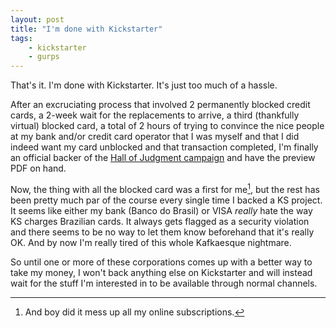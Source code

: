 ```yaml
---
layout: post
title: "I'm done with Kickstarter"
tags:
    - kickstarter
    - gurps
---
```


That's it. I'm done with Kickstarter. It's just too much of a hassle.

After an excruciating process that involved 2 permanently blocked credit cards,
a 2-week wait for the replacements to arrive, a third (thankfully virtual)
blocked card, a total of 2 hours of trying to convince the nice people at my
bank and/or credit card operator that I was myself and that I did indeed want my
card unblocked and that transaction completed, I'm finally an official backer of
the [Hall of Judgment campaign][1] and have the preview PDF on hand.

Now, the thing with all the blocked card was a first for me[^1], but the rest
has been pretty much par of the course every single time I backed a KS
project. It seems like either my bank (Banco do Brasil) or VISA _really_ hate
the way KS charges Brazilian cards. It always gets flagged as a security
violation and there seems to be no way to let them know beforehand that it's
really OK. And by now I'm really tired of this whole Kafkaesque nightmare.

So until one or more of these corporations comes up with a better way to take my
money, I won't back anything else on Kickstarter and will instead wait for the
stuff I'm interested in to be available through normal channels.


[1]: https://www.kickstarter.com/projects/2101297466/hall-of-judgment-a-dungeon-fantasy-rpg-supplement

[^1]: And boy did it mess up all my online subscriptions.

